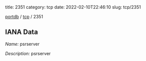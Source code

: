 title: 2351
category: tcp
date: 2022-02-10T22:46:10
slug: tcp/2351

[portdb](/) / [tcp](/category/tcp.html) / 2351


## IANA Data

_Name:_ psrserver

_Description:_ psrserver

